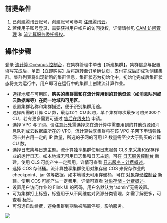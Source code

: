 ## 前提条件
1. 已创建腾讯云账号，创建账号可参考 [注册腾讯云](https://cloud.tencent.com/document/product/378/17985)。
2. 若使用子账号登录，需要获得用户帐户的访问授权，详情请参见 [CAM 访问管理](https://cloud.tencent.com/document/product/849/38622) 和 [流计算服务委托授权](https://cloud.tencent.com/document/product/849/38290)。

## 操作步骤
登录 [流计算 Oceanus 控制台](https://console.cloud.tencent.com/oceanus)，在集群管理中单击【新建集群】。集群信息与配置填写完成后，单击【立即购买】后将跳转至订单确认页，支付完成后即成功创建集群。集群列表将出现新购的集群信息，集群状态为初始化中，初始化完成后集群状态将变为运行中，用户即可在运行中的集群上创建流计算作业。
- 选择地域与可用区，**购买的集群需和在流计算用到的其他资源（如消息队列或云数据库等）在同一地域和可用区**。
- 设置集群名称和集群描述，便于识别集群用途。
- 选择所需的计算 CU 数，最低12个 CU 起购，单个集群每次最多可购买300个 CU，若有更多需要可通过 [售后在线支持](https://cloud.tencent.com/online-service?from=connect-us) 申请。
- 选择 VPC 与子网。请注意此处需选择您在流计算中需要用到的其他资源如消息队列或云数据库所在的 VPC，流计算独享集群将在该 VPC 子网下申请弹性网卡并占用一定的 IP 数量，所选的子网的可用 IP 数量需至少大于购买的计算 CU 数。
- 选择日志集与日志主题。流计算独享集群使用日志服务 CLS 来采集和保存作业的运行日志。如本地域无可用日志集和日志主题，可在 [日志服务控制台](https://console.cloud.tencent.com/cls/overview) 新建。使用 CLS 可能产生一定费用，详情可查看 [日志服务 - 计费概述](https://cloud.tencent.com/document/product/614/45802)。
- 选择 COS 存储桶。流计算独享集群使用对象存储 COS 来保存作业的 checkpoint、jar 包等数据。如本地域无可用存储桶，可在 [对象存储控制台](https://console.cloud.tencent.com/cos5) 新建。使用 COS 可能产生一定费用，详情可查看 [对象存储 - 计费概述](https://cloud.tencent.com/document/product/436/16871)。
- 设置用户访问作业的 Flink UI 的密码，用户名默认为“admin”无需设置。
- 可为集群打上标签，标签用于从不同维度对资源分类管理，如需了解更多，可查看 [标签](https://cloud.tencent.com/document/product/651/13334)。
- 可勾选自动续费，避免集群到期后被隔离停服，影响服务。

![](https://main.qcloudimg.com/raw/c73eb0a760270ef21433c940f3d08ebb.png)
